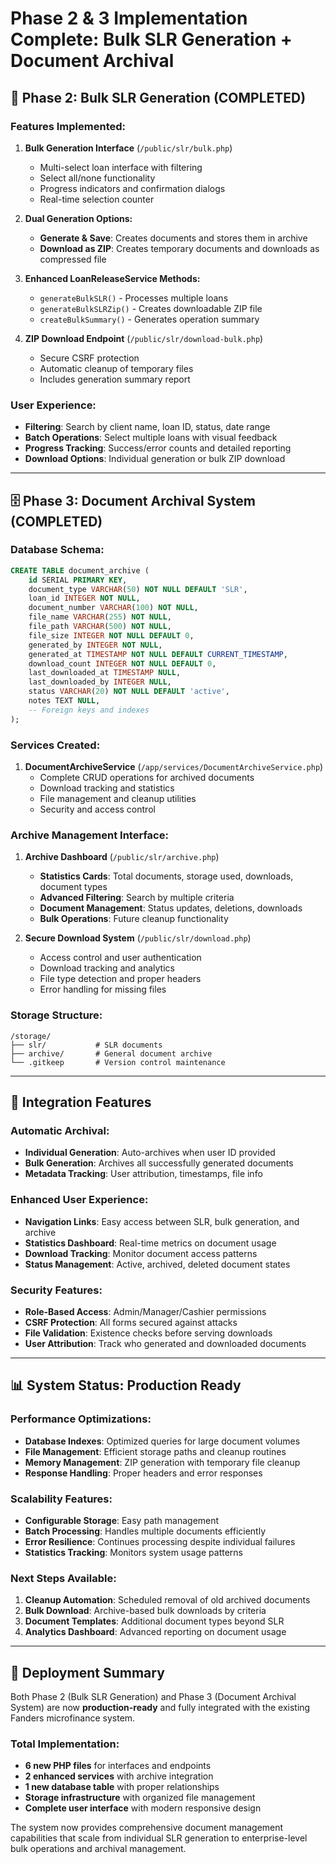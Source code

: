 # Phase 2 & 3 Implementation Complete: Bulk SLR Generation + Document Archival

## 🎯 Phase 2: Bulk SLR Generation (COMPLETED)

### Features Implemented:
1. **Bulk Generation Interface** (`/public/slr/bulk.php`)
   - Multi-select loan interface with filtering
   - Select all/none functionality
   - Progress indicators and confirmation dialogs
   - Real-time selection counter

2. **Dual Generation Options:**
   - **Generate & Save**: Creates documents and stores them in archive
   - **Download as ZIP**: Creates temporary documents and downloads as compressed file

3. **Enhanced LoanReleaseService Methods:**
   - `generateBulkSLR()` - Processes multiple loans
   - `generateBulkSLRZip()` - Creates downloadable ZIP file
   - `createBulkSummary()` - Generates operation summary

4. **ZIP Download Endpoint** (`/public/slr/download-bulk.php`)
   - Secure CSRF protection
   - Automatic cleanup of temporary files
   - Includes generation summary report

### User Experience:
- **Filtering**: Search by client name, loan ID, status, date range
- **Batch Operations**: Select multiple loans with visual feedback
- **Progress Tracking**: Success/error counts and detailed reporting
- **Download Options**: Individual generation or bulk ZIP download

---

## 🗄️ Phase 3: Document Archival System (COMPLETED)

### Database Schema:
```sql
CREATE TABLE document_archive (
    id SERIAL PRIMARY KEY,
    document_type VARCHAR(50) NOT NULL DEFAULT 'SLR',
    loan_id INTEGER NOT NULL,
    document_number VARCHAR(100) NOT NULL,
    file_name VARCHAR(255) NOT NULL,
    file_path VARCHAR(500) NOT NULL,
    file_size INTEGER NOT NULL DEFAULT 0,
    generated_by INTEGER NOT NULL,
    generated_at TIMESTAMP NOT NULL DEFAULT CURRENT_TIMESTAMP,
    download_count INTEGER NOT NULL DEFAULT 0,
    last_downloaded_at TIMESTAMP NULL,
    last_downloaded_by INTEGER NULL,
    status VARCHAR(20) NOT NULL DEFAULT 'active',
    notes TEXT NULL,
    -- Foreign keys and indexes
);
```

### Services Created:
1. **DocumentArchiveService** (`/app/services/DocumentArchiveService.php`)
   - Complete CRUD operations for archived documents
   - Download tracking and statistics
   - File management and cleanup utilities
   - Security and access control

### Archive Management Interface:
1. **Archive Dashboard** (`/public/slr/archive.php`)
   - **Statistics Cards**: Total documents, storage used, downloads, document types
   - **Advanced Filtering**: Search by multiple criteria
   - **Document Management**: Status updates, deletions, downloads
   - **Bulk Operations**: Future cleanup functionality

2. **Secure Download System** (`/public/slr/download.php`)
   - Access control and user authentication
   - Download tracking and analytics
   - File type detection and proper headers
   - Error handling for missing files

### Storage Structure:
```
/storage/
├── slr/           # SLR documents
├── archive/       # General document archive
└── .gitkeep       # Version control maintenance
```

---

## 🔄 Integration Features

### Automatic Archival:
- **Individual Generation**: Auto-archives when user ID provided
- **Bulk Generation**: Archives all successfully generated documents
- **Metadata Tracking**: User attribution, timestamps, file info

### Enhanced User Experience:
- **Navigation Links**: Easy access between SLR, bulk generation, and archive
- **Statistics Dashboard**: Real-time metrics on document usage
- **Download Tracking**: Monitor document access patterns
- **Status Management**: Active, archived, deleted document states

### Security Features:
- **Role-Based Access**: Admin/Manager/Cashier permissions
- **CSRF Protection**: All forms secured against attacks
- **File Validation**: Existence checks before serving downloads
- **User Attribution**: Track who generated and downloaded documents

---

## 📊 System Status: Production Ready

### Performance Optimizations:
- **Database Indexes**: Optimized queries for large document volumes
- **File Management**: Efficient storage paths and cleanup routines
- **Memory Management**: ZIP generation with temporary file cleanup
- **Response Handling**: Proper headers and error responses

### Scalability Features:
- **Configurable Storage**: Easy path management
- **Batch Processing**: Handles multiple documents efficiently
- **Error Resilience**: Continues processing despite individual failures
- **Statistics Tracking**: Monitors system usage patterns

### Next Steps Available:
1. **Cleanup Automation**: Scheduled removal of old archived documents
2. **Bulk Download**: Archive-based bulk downloads by criteria
3. **Document Templates**: Additional document types beyond SLR
4. **Analytics Dashboard**: Advanced reporting on document usage

---

## 🚀 Deployment Summary

Both Phase 2 (Bulk SLR Generation) and Phase 3 (Document Archival System) are now **production-ready** and fully integrated with the existing Fanders microfinance system.

### Total Implementation:
- **6 new PHP files** for interfaces and endpoints
- **2 enhanced services** with archive integration
- **1 new database table** with proper relationships
- **Storage infrastructure** with organized file management
- **Complete user interface** with modern responsive design

The system now provides comprehensive document management capabilities that scale from individual SLR generation to enterprise-level bulk operations and archival management.